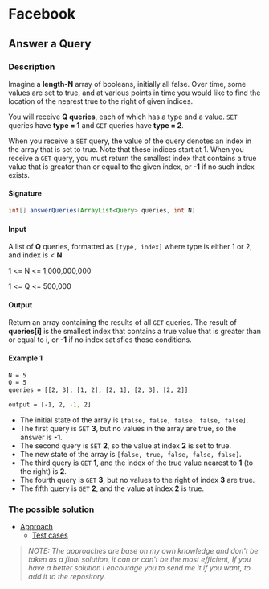 # Facebook

## Answer a Query

### Description
Imagine a **length-N** array of booleans, initially all false. Over time, some values are set to true, and at various points in time you would like to find the location of the nearest true to the right of given indices.

You will receive **Q queries**, each of which has a type and a value. `SET` queries have **type = 1** and `GET` queries have **type = 2**.

When you receive a `SET` query, the value of the query denotes an index in the array that is set to true. Note that these indices start at 1. When you receive a `GET` query, you must return the smallest index that contains a true value that is greater than or equal to the given index, or **-1** if no such index exists.

#### Signature

```java
int[] answerQueries(ArrayList<Query> queries, int N)
```

#### Input

A list of **Q** queries, formatted as `[type, index]` where type is either 1 or 2, and index is < **N**

1 <= N <= 1,000,000,000

1 <= Q <= 500,000

#### Output

Return an array containing the results of all `GET` queries. The result of **queries[i]** is the smallest index that contains a true value that is greater than or equal to i, or **-1** if no index satisfies those conditions.

#### Example 1
```bash
N = 5
Q = 5
queries = [[2, 3], [1, 2], [2, 1], [2, 3], [2, 2]]

output = [-1, 2, -1, 2]
````

* The initial state of the array is `[false, false, false, false, false]`.
* The first query is `GET` **3**, but no values in the array are true, so the answer is **-1**.
* The second query is `SET` **2**, so the value at index **2** is set to true.
* The new state of the array is `[false, true, false, false, false]`.
* The third query is `GET` **1**, and the index of the true value nearest to **1** (to the right) is **2**.
* The fourth query is `GET` **3**, but no values to the right of index **3** are true.
* The fifth query is `GET` **2**, and the value at index **2** is true.

### The possible solution

* [Approach](Queries.java)
  * [Test cases](../../../../../../test/java/facebook/interviewpreparation/timed/queries/QueriesTest.java)

> *NOTE: The approaches are base on my own knowledge and don't be taken as a final solution, it can or can't be the most efficient, If you have a better solution I encourage you to send me it if you want, to add it to the repository.*